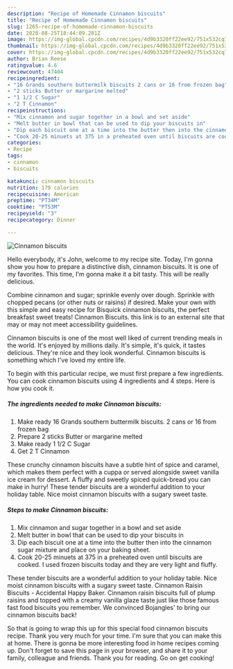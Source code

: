 ```yaml
---
description: "Recipe of Homemade Cinnamon biscuits"
title: "Recipe of Homemade Cinnamon biscuits"
slug: 1265-recipe-of-homemade-cinnamon-biscuits
date: 2020-08-25T18:44:09.281Z
image: https://img-global.cpcdn.com/recipes/4d9b3320ff22ee92/751x532cq70/cinnamon-biscuits-recipe-main-photo.jpg
thumbnail: https://img-global.cpcdn.com/recipes/4d9b3320ff22ee92/751x532cq70/cinnamon-biscuits-recipe-main-photo.jpg
cover: https://img-global.cpcdn.com/recipes/4d9b3320ff22ee92/751x532cq70/cinnamon-biscuits-recipe-main-photo.jpg
author: Brian Reese
ratingvalue: 4.6
reviewcount: 47404
recipeingredient:
- "16 Grands southern buttermilk biscuits 2 cans or 16 from frozen bag"
- "2 sticks Butter or margarine melted"
- "1 1/2 C Sugar"
- "2 T Cinnamon"
recipeinstructions:
- "Mix cinnamon and sugar together in a bowl and set aside"
- "Melt butter in bowl that can be used to dip your biscuits in"
- "Dip each biscuit one at a time into the butter then into the cinnamon sugar mixture and place on your baking sheet."
- "Cook 20-25 minuets at 375 in a preheated oven until biscuits are cooked. I used frozen biscuits today and they are very light and fluffy."
categories:
- Recipe
tags:
- cinnamon
- biscuits

katakunci: cinnamon biscuits 
nutrition: 179 calories
recipecuisine: American
preptime: "PT34M"
cooktime: "PT53M"
recipeyield: "3"
recipecategory: Dinner

---
```



![Cinnamon biscuits](https://img-global.cpcdn.com/recipes/4d9b3320ff22ee92/751x532cq70/cinnamon-biscuits-recipe-main-photo.jpg)

Hello everybody, it's John, welcome to my recipe site. Today, I'm gonna show you how to prepare a distinctive dish, cinnamon biscuits. It is one of my favorites. This time, I'm gonna make it a bit tasty. This will be really delicious.

Combine cinnamon and sugar; sprinkle evenly over dough. Sprinkle with chopped pecans (or other nuts or raisins) if desired. Make your own with this simple and easy recipe for Bisquick cinnamon biscuits, the perfect breakfast sweet treats! Cinnamon Biscuits. this link is to an external site that may or may not meet accessibility guidelines.

Cinnamon biscuits is one of the most well liked of current trending meals in the world. It's enjoyed by millions daily. It's simple, it's quick, it tastes delicious. They're nice and they look wonderful. Cinnamon biscuits is something which I've loved my entire life.


To begin with this particular recipe, we must first prepare a few ingredients. You can cook cinnamon biscuits using 4 ingredients and 4 steps. Here is how you cook it.

<!--inarticleads1-->

##### The ingredients needed to make Cinnamon biscuits:

1. Make ready 16 Grands southern buttermilk biscuits. 2 cans or 16 from frozen bag
1. Prepare 2 sticks Butter or margarine melted
1. Make ready 1 1/2 C Sugar
1. Get 2 T Cinnamon


These crunchy cinnamon biscuits have a subtle hint of spice and caramel, which makes them perfect with a cuppa or served alongside sweet vanilla ice cream for dessert. A fluffy and sweetly spiced quick-bread you can make in hurry! These tender biscuits are a wonderful addition to your holiday table. Nice moist cinnamon biscuits with a sugary sweet taste. 

<!--inarticleads2-->

##### Steps to make Cinnamon biscuits:

1. Mix cinnamon and sugar together in a bowl and set aside
1. Melt butter in bowl that can be used to dip your biscuits in
1. Dip each biscuit one at a time into the butter then into the cinnamon sugar mixture and place on your baking sheet.
1. Cook 20-25 minuets at 375 in a preheated oven until biscuits are cooked. I used frozen biscuits today and they are very light and fluffy.


These tender biscuits are a wonderful addition to your holiday table. Nice moist cinnamon biscuits with a sugary sweet taste. Cinnamon Raisin Biscuits - Accidental Happy Baker. Cinnamon raisin biscuits full of plump raisins and topped with a creamy vanilla glaze taste just like those famous fast food biscuits you remember. We convinced Bojangles&#39; to bring our cinnamon biscuits back! 

So that is going to wrap this up for this special food cinnamon biscuits recipe. Thank you very much for your time. I'm sure that you can make this at home. There is gonna be more interesting food in home recipes coming up. Don't forget to save this page in your browser, and share it to your family, colleague and friends. Thank you for reading. Go on get cooking!
